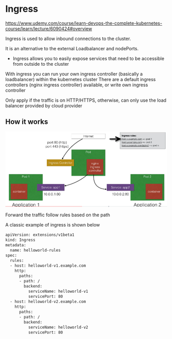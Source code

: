 # Ingress

https://www.udemy.com/course/learn-devops-the-complete-kubernetes-course/learn/lecture/6090424#overview

Ingress is used to allow inbound connections to the cluster.

It is an alternative to the external Loadbalancer and nodePorts.
   - Ingress allows you to easily expose services that need to be accessible from outside to the cluster
    
With ingress you can run your own ingress controller (basically a loadbalancer) within the kubernetes cluster
There are a default ingress controllers (nginx ingress controller) available, or write own ingress controller

Only apply if the traffic is on HTTP/HTTPS, otherwise, can only use the load balancer provided by cloud provider

## How it works

![image](howItWorks.png)

Forward the traffic follow rules based on the path

A classic example of ingress is shown below

```
apiVersion: extensions/v1beta1
kind: Ingress
metadata:
  name: helloworld-rules
spec:
  rules:
  - host: helloworld-v1.example.com
    http:
      paths:
      - path: /
        backend:
          serviceName: helloworld-v1
          servicePort: 80
  - host: helloworld-v2.example.com
    http:
      paths:
      - path: /
        backend:
          serviceName: helloworld-v2
          servicePort: 80
```

